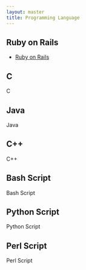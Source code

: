 ```yaml
---
layout: master
title: Programming Language
---
```


## Ruby on Rails

* [Ruby on Rails](ror.html)

## C

C

## Java

Java

## C++

C++

## Bash Script

Bash Script

## Python Script

Python Script

## Perl Script

Perl Script

